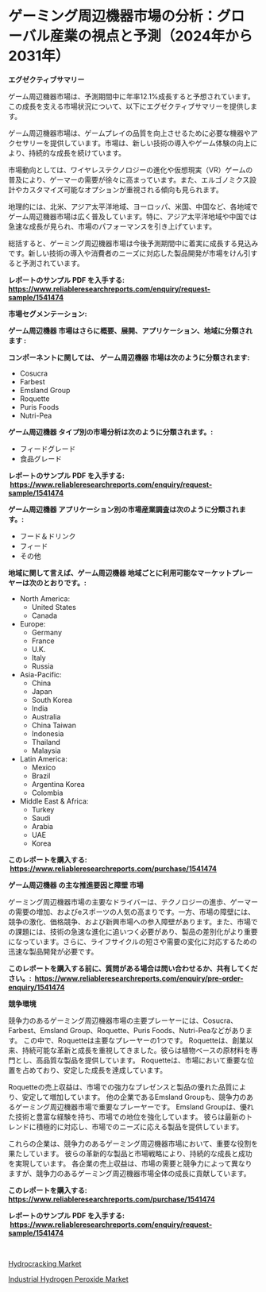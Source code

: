 <p><h1>ゲーミング周辺機器市場の分析：グローバル産業の視点と予測（2024年から2031年）</h1></p><p><strong>エグゼクティブサマリー</strong></p>
<p><p>ゲーム周辺機器市場は、予測期間中に年率12.1%成長すると予想されています。この成長を支える市場状況について、以下にエグゼクティブサマリーを提供します。</p><p>ゲーム周辺機器市場は、ゲームプレイの品質を向上させるために必要な機器やアクセサリーを提供しています。市場は、新しい技術の導入やゲーム体験の向上により、持続的な成長を続けています。</p><p>市場動向としては、ワイヤレステクノロジーの進化や仮想現実（VR）ゲームの普及により、ゲーマーの需要が徐々に高まっています。また、エルゴノミクス設計やカスタマイズ可能なオプションが重視される傾向も見られます。</p><p>地理的には、北米、アジア太平洋地域、ヨーロッパ、米国、中国など、各地域でゲーム周辺機器市場は広く普及しています。特に、アジア太平洋地域や中国では急速な成長が見られ、市場のパフォーマンスを引き上げています。</p><p>総括すると、ゲーミング周辺機器市場は今後予測期間中に着実に成長する見込みです。新しい技術の導入や消費者のニーズに対応した製品開発が市場をけん引すると予測されています。</p></p>
<p><strong>レポートのサンプル PDF を入手する: <a href="https://www.reliableresearchreports.com/enquiry/request-sample/1541474">https://www.reliableresearchreports.com/enquiry/request-sample/1541474</a></strong></p>
<p><strong>市場セグメンテーション:</strong></p>
<p><strong> ゲーム周辺機器 市場はさらに概要、展開、アプリケーション、地域に分類されます :</strong></p>
<p><strong>コンポーネントに関しては、 ゲーム周辺機器 市場は次のように分類されます: &nbsp;</strong></p>
<p><ul><li>Cosucra</li><li>Farbest</li><li>Emsland Group</li><li>Roquette</li><li>Puris Foods</li><li>Nutri-Pea</li></ul></p>
<p><strong> ゲーム周辺機器 タイプ別の市場分析は次のように分類されます。:</strong></p>
<p><ul><li>フィードグレード</li><li>食品グレード</li></ul></p>
<p><strong>レポートのサンプル PDF を入手する: &nbsp;<a href="https://www.reliableresearchreports.com/enquiry/request-sample/1541474">https://www.reliableresearchreports.com/enquiry/request-sample/1541474</a></strong></p>
<p><strong> ゲーム周辺機器 アプリケーション別の市場産業調査は次のように分類されます。:</strong></p>
<p><ul><li>フード＆ドリンク</li><li>フィード</li><li>その他</li></ul></p>
<p><strong>地域に関して言えば、ゲーム周辺機器 地域ごとに利用可能なマーケットプレーヤーは次のとおりです。:</strong></p>
<p><ul>
    <li>
        North America:
        <ul>
            <li>United States</li>
            <li>Canada</li>
        </ul>
    </li>
    <li>
        Europe:
        <ul>
            <li>Germany</li>
            <li>France</li>
            <li>U.K.</li>
            <li>Italy</li>
            <li>Russia</li>
        </ul>
    </li>
    <li>
        Asia-Pacific:
        <ul>
            <li>China</li>
            <li>Japan</li>
            <li>South Korea</li>
            <li>India</li>
            <li>Australia</li>
            <li>China Taiwan</li>
            <li>Indonesia</li>
            <li>Thailand</li>
            <li>Malaysia</li>
        </ul>
    </li>
    <li>
        Latin America:
        <ul>
            <li>Mexico</li>
            <li>Brazil</li>
            <li>Argentina Korea</li>
            <li>Colombia</li>
        </ul>
    </li>
    <li>
        Middle East & Africa:
        <ul>
            <li>Turkey</li>
            <li>Saudi</li>
            <li>Arabia</li>
            <li>UAE</li>
            <li>Korea</li>
        </ul>
    </li>
    </ul></p>
<p><strong>このレポートを購入する: &nbsp;<a href="https://www.reliableresearchreports.com/purchase/1541474">https://www.reliableresearchreports.com/purchase/1541474</a></strong></p>
<p><strong>ゲーム周辺機器 の主な推進要因と障壁 市場</strong></p>
<p><p>ゲーミング周辺機器市場の主要なドライバーは、テクノロジーの進歩、ゲーマーの需要の増加、およびeスポーツの人気の高まりです。一方、市場の障壁には、競争の激化、価格競争、および新興市場への参入障壁があります。また、市場での課題には、技術の急速な進化に追いつく必要があり、製品の差別化がより重要になっています。さらに、ライフサイクルの短さや需要の変化に対応するための迅速な製品開発が必要です。</p></p>
<p><strong>このレポートを購入する前に、質問がある場合は問い合わせるか、共有してください。:&nbsp; <a href="https://www.reliableresearchreports.com/enquiry/pre-order-enquiry/1541474">https://www.reliableresearchreports.com/enquiry/pre-order-enquiry/1541474</a></strong></p>
<p><strong>競争環境</strong></p>
<p><p>競争力のあるゲーミング周辺機器市場の主要プレーヤーには、Cosucra、Farbest、Emsland Group、Roquette、Puris Foods、Nutri-Peaなどがあります。 この中で、Roquetteは主要なプレーヤーの1つです。 Roquetteは、創業以来、持続可能な革新と成長を重視してきました。彼らは植物ベースの原材料を専門とし、高品質な製品を提供しています。 Roquetteは、市場において重要な位置を占めており、安定した成長を達成しています。</p><p>Roquetteの売上収益は、市場での強力なプレゼンスと製品の優れた品質により、安定して増加しています。 他の企業であるEmsland Groupも、競争力のあるゲーミング周辺機器市場で重要なプレーヤーです。 Emsland Groupは、優れた技術と豊富な経験を持ち、市場での地位を強化しています。 彼らは最新のトレンドに積極的に対応し、市場でのニーズに応える製品を提供しています。</p><p>これらの企業は、競争力のあるゲーミング周辺機器市場において、重要な役割を果たしています。 彼らの革新的な製品と市場戦略により、持続的な成長と成功を実現しています。 各企業の売上収益は、市場の需要と競争力によって異なりますが、競争力のあるゲーミング周辺機器市場全体の成長に貢献しています。</p></p>
<p><strong>このレポートを購入する: &nbsp; <a href="https://www.reliableresearchreports.com/purchase/1541474">https://www.reliableresearchreports.com/purchase/1541474</a></strong></p>
<p><strong>レポートのサンプル PDF を入手する: &nbsp;<a href="https://www.reliableresearchreports.com/enquiry/request-sample/1541474">https://www.reliableresearchreports.com/enquiry/request-sample/1541474</a></strong><strong></strong></p>
<p>&nbsp;</p>
<p><p><a href="https://fuschia-pecorino-a6d.notion.site/Hydrocracking-Market-A-Comprehensive-Report-of-its-Market-Share-Growth-Trends-2024-2031-4c80dbf89cfc440c9df242f5481fd5dc">Hydrocracking Market</a></p><p><a href="https://changeable-paste-463.notion.site/Industrial-Hydrogen-Peroxide-Market-Size-Share-Trends-Analysis-Report-By-Material-By-Type-By-En-8935f0c5927a4a5692eace1abcab2f03">Industrial Hydrogen Peroxide Market</a></p></p>